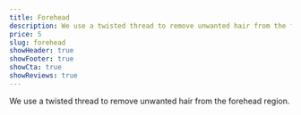 ```yaml
---
title: Forehead
description: We use a twisted thread to remove unwanted hair from the forehead region.
price: 5
slug: forehead
showHeader: true
showFooter: true
showCta: true
showReviews: true
---
```


We use a twisted thread to remove unwanted hair from the forehead region.
